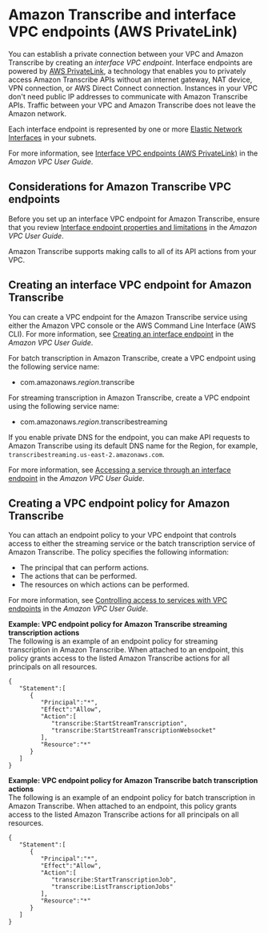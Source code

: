 # Amazon Transcribe and interface VPC endpoints \(AWS PrivateLink\)<a name="vpc-interface-endpoints"></a>

You can establish a private connection between your VPC and Amazon Transcribe by creating an *interface VPC endpoint*\. Interface endpoints are powered by [AWS PrivateLink](http://aws.amazon.com/privatelink), a technology that enables you to privately access Amazon Transcribe APIs without an internet gateway, NAT device, VPN connection, or AWS Direct Connect connection\. Instances in your VPC don't need public IP addresses to communicate with Amazon Transcribe APIs\. Traffic between your VPC and Amazon Transcribe does not leave the Amazon network\. 

Each interface endpoint is represented by one or more [Elastic Network Interfaces](https://docs.aws.amazon.com/AWSEC2/latest/UserGuide/using-eni.html) in your subnets\. 

For more information, see [Interface VPC endpoints \(AWS PrivateLink\)](https://docs.aws.amazon.com/vpc/latest/userguide/vpce-interface.html) in the *Amazon VPC User Guide*\. 

## Considerations for Amazon Transcribe VPC endpoints<a name="vpc-endpoint-considerations"></a>

Before you set up an interface VPC endpoint for Amazon Transcribe, ensure that you review [Interface endpoint properties and limitations](https://docs.aws.amazon.com/vpc/latest/userguide/vpce-interface.html#vpce-interface-limitations) in the *Amazon VPC User Guide*\. 

Amazon Transcribe supports making calls to all of its API actions from your VPC\. 

## Creating an interface VPC endpoint for Amazon Transcribe<a name="vpc-endpoint-create"></a>

You can create a VPC endpoint for the Amazon Transcribe service using either the Amazon VPC console or the AWS Command Line Interface \(AWS CLI\)\. For more information, see [Creating an interface endpoint](https://docs.aws.amazon.com/vpc/latest/userguide/vpce-interface.html#create-interface-endpoint) in the *Amazon VPC User Guide*\.

For batch transcription in Amazon Transcribe, create a VPC endpoint using the following service name: 
+ com\.amazonaws\.*region*\.transcribe 

For streaming transcription in Amazon Transcribe, create a VPC endpoint using the following service name: 
+ com\.amazonaws\.*region*\.transcribestreaming 

If you enable private DNS for the endpoint, you can make API requests to Amazon Transcribe using its default DNS name for the Region, for example, `transcribestreaming.us-east-2.amazonaws.com`\. 

For more information, see [Accessing a service through an interface endpoint](https://docs.aws.amazon.com/vpc/latest/userguide/vpce-interface.html#access-service-though-endpoint) in the *Amazon VPC User Guide*\.

## Creating a VPC endpoint policy for Amazon Transcribe<a name="vpc-endpoint-policy"></a>

You can attach an endpoint policy to your VPC endpoint that controls access to either the streaming service or the batch transcription service of Amazon Transcribe\. The policy specifies the following information:
+ The principal that can perform actions\.
+ The actions that can be performed\.
+ The resources on which actions can be performed\.

For more information, see [Controlling access to services with VPC endpoints](https://docs.aws.amazon.com/vpc/latest/userguide/vpc-endpoints-access.html) in the *Amazon VPC User Guide*\. 

**Example: VPC endpoint policy for Amazon Transcribe streaming transcription actions**  
The following is an example of an endpoint policy for streaming transcription in Amazon Transcribe\. When attached to an endpoint, this policy grants access to the listed Amazon Transcribe actions for all principals on all resources\.

```
{
   "Statement":[
      {
         "Principal":"*",
         "Effect":"Allow",
         "Action":[
            "transcribe:StartStreamTranscription",
            "transcribe:StartStreamTranscriptionWebsocket"
         ],
         "Resource":"*"
      }
   ]
}
```

**Example: VPC endpoint policy for Amazon Transcribe batch transcription actions**  
The following is an example of an endpoint policy for batch transcription in Amazon Transcribe\. When attached to an endpoint, this policy grants access to the listed Amazon Transcribe actions for all principals on all resources\.

```
{
   "Statement":[
      {
         "Principal":"*",
         "Effect":"Allow",
         "Action":[
            "transcribe:StartTranscriptionJob",
            "transcribe:ListTranscriptionJobs"
         ],
         "Resource":"*"
      }
   ]
}
```